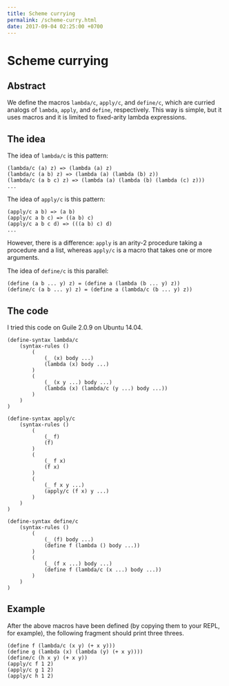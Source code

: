 ```yaml
---
title: Scheme currying
permalink: /scheme-curry.html
date: 2017-09-04 02:25:00 +0700
---
```


# Scheme currying

## Abstract

We define the macros `lambda/c`, `apply/c`, and `define/c`,
which are curried analogs of `lambda`, `apply`, and `define`, respectively.
This way is simple,
but it uses macros
and it is limited to fixed-arity lambda expressions.

## The idea

The idea of `lambda/c` is this pattern:

```
(lambda/c (a) z) => (lambda (a) z)
(lambda/c (a b) z) => (lambda (a) (lambda (b) z))
(lambda/c (a b c) z) => (lambda (a) (lambda (b) (lambda (c) z)))
...
```

The idea of `apply/c` is this pattern:

```
(apply/c a b) => (a b)
(apply/c a b c) => ((a b) c)
(apply/c a b c d) => (((a b) c) d)
...
```

However, there is a difference:
`apply` is an arity-2 procedure taking a procedure and a list,
whereas `apply/c` is a macro that takes one or more arguments.

The idea of `define/c` is this parallel:

```
(define (a b ... y) z) = (define a (lambda (b ... y) z))
(define/c (a b ... y) z) = (define a (lambda/c (b ... y) z))
```

## The code

I tried this code on Guile 2.0.9 on Ubuntu 14.04.

```
(define-syntax lambda/c
    (syntax-rules ()
        (
            (_ (x) body ...)
            (lambda (x) body ...)
        )
        (
            (_ (x y ...) body ...)
            (lambda (x) (lambda/c (y ...) body ...))
        )
    )
)

(define-syntax apply/c
    (syntax-rules ()
        (
            (_ f)
            (f)
        )
        (
            (_ f x)
            (f x)
        )
        (
            (_ f x y ...)
            (apply/c (f x) y ...)
        )
    )
)

(define-syntax define/c
    (syntax-rules ()
        (
            (_ (f) body ...)
            (define f (lambda () body ...))
        )
        (
            (_ (f x ...) body ...)
            (define f (lambda/c (x ...) body ...))
        )
    )
)
```

## Example

After the above macros have been defined
(by copying them to your REPL, for example),
the following fragment should print three threes.

```
(define f (lambda/c (x y) (+ x y)))
(define g (lambda (x) (lambda (y) (+ x y))))
(define/c (h x y) (+ x y))
(apply/c f 1 2)
(apply/c g 1 2)
(apply/c h 1 2)
```
